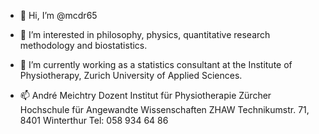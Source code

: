 - 👋 Hi, I’m @mcdr65
- 👀 I’m interested in philosophy, physics, quantitative research methodology and biostatistics.
- 🌱 I’m currently working as a statistics consultant at the Institute of Physiotherapy, Zurich University of
Applied Sciences. 

- 📫 André Meichtry
  Dozent Institut für Physiotherapie
  Zürcher Hochschule für Angewandte Wissenschaften ZHAW
  Technikumstr. 71, 8401 Winterthur
  Tel: 058 934 64 86


<!---
mcdr65/mcdr65 is a ✨ special ✨ repository because its `README.md` (this file) appears on your GitHub profile.
You can click the Preview link to take a look at your changes.
--->
